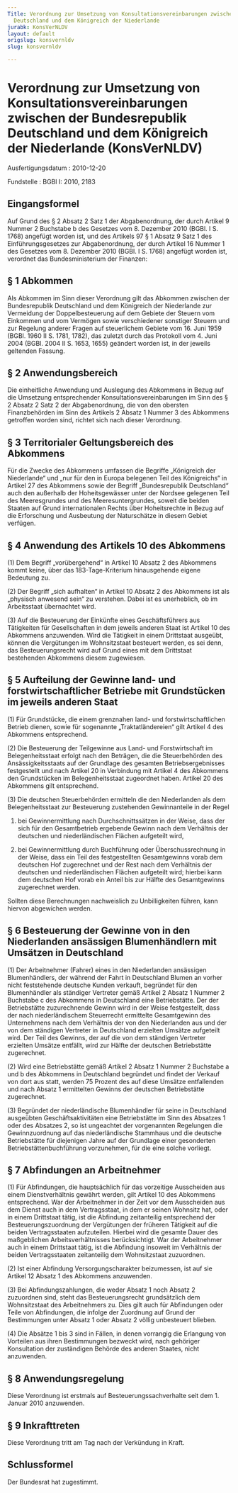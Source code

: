 ```yaml
---
Title: Verordnung zur Umsetzung von Konsultationsvereinbarungen zwischen der Bundesrepublik
  Deutschland und dem Königreich der Niederlande
jurabk: KonsVerNLDV
layout: default
origslug: konsvernldv
slug: konsvernldv

---
```


# Verordnung zur Umsetzung von Konsultationsvereinbarungen zwischen der Bundesrepublik Deutschland und dem Königreich der Niederlande (KonsVerNLDV)

Ausfertigungsdatum
:   2010-12-20

Fundstelle
:   BGBl I: 2010, 2183


## Eingangsformel

Auf Grund des § 2 Absatz 2 Satz 1 der Abgabenordnung, der durch Artikel 9 Nummer 2 Buchstabe b des Gesetzes vom 8. Dezember 2010 (BGBl. I S. 1768) angefügt worden ist, und des Artikels 97 § 1 Absatz 9 Satz 1 des Einführungsgesetzes zur Abgabenordnung, der durch Artikel 16 Nummer 1 des Gesetzes vom 8. Dezember 2010 (BGBl. I S. 1768) angefügt worden ist, verordnet das Bundesministerium der Finanzen:


## § 1 Abkommen

Als Abkommen im Sinn dieser Verordnung gilt das Abkommen zwischen der Bundesrepublik Deutschland und dem Königreich der Niederlande zur Vermeidung der Doppelbesteuerung auf dem Gebiete der Steuern vom Einkommen und vom Vermögen sowie verschiedener sonstiger Steuern und zur Regelung anderer Fragen auf steuerlichem Gebiete vom 16. Juni 1959 (BGBl. 1960 II S. 1781, 1782), das zuletzt durch das Protokoll vom 4. Juni 2004 (BGBl. 2004 II S. 1653, 1655) geändert worden ist, in der jeweils geltenden Fassung.


## § 2 Anwendungsbereich

Die einheitliche Anwendung und Auslegung des Abkommens in Bezug auf die Umsetzung entsprechender Konsultationsvereinbarungen im Sinn des § 2 Absatz 2 Satz 2 der Abgabenordnung, die von den obersten Finanzbehörden im Sinn des Artikels 2 Absatz 1 Nummer 3 des Abkommens getroffen worden sind, richtet sich nach dieser Verordnung.


## § 3 Territorialer Geltungsbereich des Abkommens

Für die Zwecke des Abkommens umfassen die Begriffe „Königreich der Niederlande“ und „nur für den in Europa belegenen Teil des Königreichs“ in Artikel 27 des Abkommens sowie der Begriff „Bundesrepublik Deutschland“ auch den außerhalb der Hoheitsgewässer unter der Nordsee gelegenen Teil des Meeresgrundes und des Meeresuntergrundes, soweit die beiden Staaten auf Grund internationalen Rechts über Hoheitsrechte in Bezug auf die Erforschung und Ausbeutung der Naturschätze in diesem Gebiet verfügen.


## § 4 Anwendung des Artikels 10 des Abkommens

(1) Dem Begriff „vorübergehend“ in Artikel 10 Absatz 2 des Abkommens kommt keine, über das 183-Tage-Kriterium hinausgehende eigene Bedeutung zu.

(2) Der Begriff „sich aufhalten“ in Artikel 10 Absatz 2 des Abkommens ist als „physisch anwesend sein“ zu verstehen. Dabei ist es unerheblich, ob im Arbeitsstaat übernachtet wird.

(3) Auf die Besteuerung der Einkünfte eines Geschäftsführers aus Tätigkeiten für Gesellschaften in dem jeweils anderen Staat ist Artikel 10 des Abkommens anzuwenden. Wird die Tätigkeit in einem Drittstaat ausgeübt, können die Vergütungen im Wohnsitzstaat besteuert werden, es sei denn, das Besteuerungsrecht wird auf Grund eines mit dem Drittstaat bestehenden Abkommens diesem zugewiesen.


## § 5 Aufteilung der Gewinne land- und forstwirtschaftlicher Betriebe mit Grundstücken im jeweils anderen Staat

(1) Für Grundstücke, die einem grenznahen land- und forstwirtschaftlichen Betrieb dienen, sowie für sogenannte „Traktatländereien“ gilt Artikel 4 des Abkommens entsprechend.

(2) Die Besteuerung der Teilgewinne aus Land- und Forstwirtschaft im Belegenheitsstaat erfolgt nach den Beträgen, die die Steuerbehörden des Ansässigkeitsstaats auf der Grundlage des gesamten Betriebsergebnisses festgestellt und nach Artikel 20 in Verbindung mit Artikel 4 des Abkommens den Grundstücken im Belegenheitsstaat zugeordnet haben. Artikel 20 des Abkommens gilt entsprechend.

(3) Die deutschen Steuerbehörden ermitteln die den Niederlanden als dem Belegenheitsstaat zur Besteuerung zustehenden Gewinnanteile in der Regel

1.  bei Gewinnermittlung nach Durchschnittssätzen in der Weise, dass der sich für den Gesamtbetrieb ergebende Gewinn nach dem Verhältnis der deutschen und niederländischen Flächen aufgeteilt wird,


2.  bei Gewinnermittlung durch Buchführung oder Überschussrechnung in der Weise, dass ein Teil des festgestellten Gesamtgewinns vorab dem deutschen Hof zugerechnet und der Rest nach dem Verhältnis der deutschen und niederländischen Flächen aufgeteilt wird; hierbei kann dem deutschen Hof vorab ein Anteil bis zur Hälfte des Gesamtgewinns zugerechnet werden.



Sollten diese Berechnungen nachweislich zu Unbilligkeiten führen, kann hiervon abgewichen werden.


## § 6 Besteuerung der Gewinne von in den Niederlanden ansässigen Blumenhändlern mit Umsätzen in Deutschland

(1) Der Arbeitnehmer (Fahrer) eines in den Niederlanden ansässigen Blumenhändlers, der während der Fahrt in Deutschland Blumen an vorher nicht feststehende deutsche Kunden verkauft, begründet für den Blumenhändler als ständiger Vertreter gemäß Artikel 2 Absatz 1 Nummer 2 Buchstabe c des Abkommens in Deutschland eine Betriebstätte. Der der Betriebstätte zuzurechnende Gewinn wird in der Weise festgestellt, dass der nach niederländischem Steuerrecht ermittelte Gesamtgewinn des Unternehmens nach dem Verhältnis der von den Niederlanden aus und der von dem ständigen Vertreter in Deutschland erzielten Umsätze aufgeteilt wird. Der Teil des Gewinns, der auf die von dem ständigen Vertreter erzielten Umsätze entfällt, wird zur Hälfte der deutschen Betriebstätte zugerechnet.

(2) Wird eine Betriebstätte gemäß Artikel 2 Absatz 1 Nummer 2 Buchstabe a und b des Abkommens in Deutschland begründet und findet der Verkauf von dort aus statt, werden 75 Prozent des auf diese Umsätze entfallenden und nach Absatz 1 ermittelten Gewinns der deutschen Betriebstätte zugerechnet.

(3) Begründet der niederländische Blumenhändler für seine in Deutschland ausgeübten Geschäftsaktivitäten eine Betriebstätte im Sinn des Absatzes 1 oder des Absatzes 2, so ist ungeachtet der vorgenannten Regelungen die Gewinnzuordnung auf das niederländische Stammhaus und die deutsche Betriebstätte für diejenigen Jahre auf der Grundlage einer gesonderten Betriebstättenbuchführung vorzunehmen, für die eine solche vorliegt.


## § 7 Abfindungen an Arbeitnehmer

(1) Für Abfindungen, die hauptsächlich für das vorzeitige Ausscheiden aus einem Dienstverhältnis gewährt werden, gilt Artikel 10 des Abkommens entsprechend. War der Arbeitnehmer in der Zeit vor dem Ausscheiden aus dem Dienst auch in dem Vertragsstaat, in dem er seinen Wohnsitz hat, oder in einem Drittstaat tätig, ist die Abfindung zeitanteilig entsprechend der Besteuerungszuordnung der Vergütungen der früheren Tätigkeit auf die beiden Vertragsstaaten aufzuteilen. Hierbei wird die gesamte Dauer des maßgeblichen Arbeitsverhältnisses berücksichtigt. War der Arbeitnehmer auch in einem Drittstaat tätig, ist die Abfindung insoweit im Verhältnis der beiden Vertragsstaaten zeitanteilig dem Wohnsitzstaat zuzuordnen.

(2) Ist einer Abfindung Versorgungscharakter beizumessen, ist auf sie Artikel 12 Absatz 1 des Abkommens anzuwenden.

(3) Bei Abfindungszahlungen, die weder Absatz 1 noch Absatz 2 zuzuordnen sind, steht das Besteuerungsrecht grundsätzlich dem Wohnsitzstaat des Arbeitnehmers zu. Dies gilt auch für Abfindungen oder Teile von Abfindungen, die infolge der Zuordnung auf Grund der Bestimmungen unter Absatz 1 oder Absatz 2 völlig unbesteuert blieben.

(4) Die Absätze 1 bis 3 sind in Fällen, in denen vorrangig die Erlangung von Vorteilen aus ihren Bestimmungen bezweckt wird, nach gehöriger Konsultation der zuständigen Behörde des anderen Staates, nicht anzuwenden.


## § 8 Anwendungsregelung

Diese Verordnung ist erstmals auf Besteuerungssachverhalte seit dem 1. Januar 2010 anzuwenden.


## § 9 Inkrafttreten

Diese Verordnung tritt am Tag nach der Verkündung in Kraft.


## Schlussformel

Der Bundesrat hat zugestimmt.

